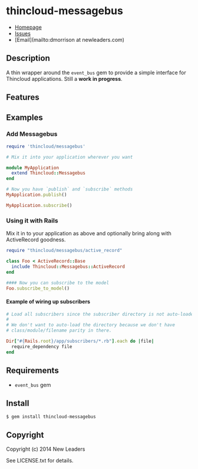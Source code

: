 # thincloud-messagebus

* [Homepage](https://github.com/elskwid/thincloud-messagebus#readme)
* [Issues](https://github.com/elskwid/thincloud-messagebus/issues)
* [Email](mailto:dmorrison at newleaders.com)

## Description

A thin wrapper around the `event_bus` gem to provide a simple interface
for Thincloud applications. Still a **work in progress**.

## Features

## Examples

### Add Messagebus

```ruby
require 'thincloud/messagebus'

# Mix it into your application wherever you want

module MyApplication
  extend Thincloud::Messagebus
end

# Now you have `publish` and `subscribe` methods
MyApplication.publish()

MyApplication.subscribe()
```

### Using it with Rails

Mix it in to your application as above and optionally bring along
with ActiveRecord goodness.

```ruby
require "thincloud/messagebus/active_record"

class Foo < ActiveRecord::Base
  include Thincloud::Messagebus::ActiveRecord
end

#### Now you can subscribe to the model
Foo.subscribe_to_model()
```

#### Example of wiring up subscribers
```ruby
# Load all subscribers since the subscriber directory is not auto-loaded.
#
# We don't want to auto-load the directory because we don't have
# class/module/filename parity in there.

Dir["#{Rails.root}/app/subscribers/*.rb"].each do |file|
  require_dependency file
end
```

## Requirements

* `event_bus` gem

## Install

    $ gem install thincloud-messagebus

## Copyright

Copyright (c) 2014 New Leaders

See LICENSE.txt for details.
